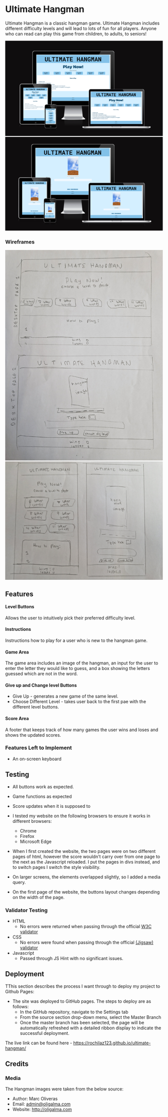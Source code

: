 # Ultimate Hangman

Ultimate Hangman is a classic hangman game. Ultimate Hangman includes different difficulty levels and will lead to lots of fun for all players. Anyone who can read can play this game from children, to adults, to seniors!
 
![Responsice Mockup page 1](readme-assets/AmIResponsive1.PNG)
![Responsice Mockup page 2](readme-assets/AmIResponsive2.PNG)

### Wireframes
![Wireframes Desktop](readme-assets/desktop-wireframes.jpg)
![Wireframes Phone](readme-assets/phone-wireframes.jpg)

## Features 

#### Level Buttons
Allows the user to intuitively pick their preferred difficulty level.

#### Instructions
Instructions how to play for a user who is new to the hangman game.

#### Game Area
The game area includes an image of the hangman, an input for the user to enter the letter they would like to guess, and a box showing the letters guessed which are not in the word.

#### Give up and Change level Buttons
* Give Up - generates a new game of the same level.
* Choose Different Level - takes user back to the first pae with the different level buttons.

#### Score Area
A footer that keeps track of how many games the user wins and loses and shows the updated scores.

### Features Left to Implement

- An on-screen keyboard

## Testing 

- All buttons work as expected.
- Game functions as expected
- Score updates when it is supposed to

- I tested my website on the following browsers to ensure it works in different browsers:
  - Chrome
  - Firefox
  - Microsoft Edge

- When I first created the website, the two pages were on two different pages of html, however the score wouldn't carry over from one page to the next as the Javascript reloaded. I put the pages in divs instead, and to switch pages I switch the style visibility.

- On larger screens, the elements overlapped slightly, so I added a media query.

- On the first page of the website, the buttons layout changes depending on the width of the page.


### Validator Testing 

- HTML
  - No errors were returned when passing through the official [W3C validator](https://validator.w3.org/nu/?doc=https%3A%2F%2Frochilaz123.github.io%2Fultimate-hangman%2F)
- CSS
  - No errors were found when passing through the official [(Jigsaw) validator](https://jigsaw.w3.org/css-validator/validator?uri=https%3A%2F%2Frochilaz123.github.io%2Fultimate-hangman%2F&profile=css3svg&usermedium=all&warning=1&vextwarning=&lang=en)
- Javascript
  - Passed through JS Hint with no significant issues.

## Deployment

TThis section describes the process I want through to deploy my project to Github Pages:

- The site was deployed to GitHub pages. The steps to deploy are as follows: 
  - In the GitHub repository, navigate to the Settings tab 
  - From the source section drop-down menu, select the Master Branch
  - Once the master branch has been selected, the page will be automatically refreshed with a detailed ribbon display to indicate the successful deployment. 

The live link can be found here - https://rochilaz123.github.io/ultimate-hangman/


## Credits 

### Media

The Hangman images were taken from the below source:
- Author: Marc Oliveras
- Email: admin@oligalma.com
- Website: http://oligalma.com 


